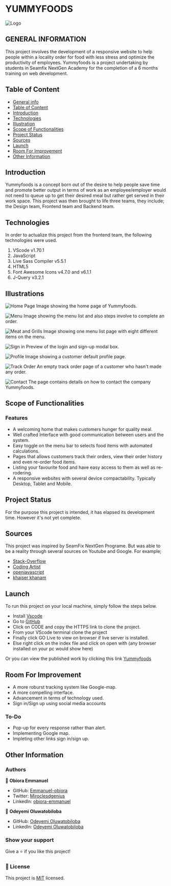 # YUMMYFOODS

![Logo](./web-content/img/users-profile/logo.png)

## GENERAL INFORMATION

This project involves the development of a responsive website to help people within a locality order for food with less stress and optimize the productivity of employees. Yummyfoods is a project undertaking by students in Seamfix NextGen Academy for the completion of a 6 months training on web development.

## Table of Content

* [General info](#general-information)
* [Table of Content](#table-of-content)
* [Introduction](#introduction)
* [Technologies](#technologies)
* [Illustration](#illustrations)
* [Scope of Functionalities](#scope-of-functionalities)
* [Project Status](#project-status)
* [Sources](#sources)
* [Launch](#launch)
* [Room For Improvement](#room-for-improvement)
* [Other Information](#other-information)

## Introduction

Yummyfoods is a concept born out of the desire to help people save time and promote better output in terms of work as an employee/employer would not need to queue up to get their desired meal but rather get served in their work space. This project was then brought to life three teams, they include; the Design team, Frontend team and  Backend team.  

## Technologies

In order to actualize this project from the frontend team, the following technologies were used.

1. VScode v1.70.1
2. JavaScript
3. Live Sass Compiler v5.5.1
4. HTML5
5. Font Awesome Icons v4.7.0 and v6.1.1
6. J-Query v3.2.1

## Illustrations

![Home Page](./web-content/img/illustrations/home.png)
Image showing the home page of Yummyfoods.

![Menu](./web-content/img/illustrations/menu-list.png)
Image showing the menu list and also steps involve to complete an order.

![Meat and Grills](./web-content/img/illustrations/meat-and-grill.png)
Image showing one menu list page with eight different items on the menu.

![Sign in](./web-content/img/illustrations/sign-in.png)
Preview of the login and sign-up modal box.

![Profile](./web-content/img/illustrations/profile.png)
Image showing a customer default profile page.

![Track Order](./web-content/img/illustrations/track.png)
An empty track order page of a customer who hasn't made any order.

![Contact](./web-content/img/illustrations/contact.png)
The page contains details on how to contact the company Yummyfoods.

## Scope of Functionalities

### Features

* A welcoming home that makes customers hunger for quality meal.
* Well crafted Interface with good communication between users and the system.
* Easy toggle on the menu bar to selects food items with automated calculations.
* Pages that allows customers track their orders, view their order history and even re-order food items.
* Listing your favourite food and have easy access to them as well as re-rodering.
* A responsive websites with several device compactability. Typically Desktop, Tablet and Mobile.

## Project Status

For the purpose this project is intended, it has elapsed its development time. However it's not yet complete.

## Sources

This project was inspired by SeamFix NextGen Programe. But was able to be a reality through several sources on Youtube and Google. For example;

* [Stack-Overflow](https://stackoverflow.com)
* [Coding Artist](https://stackoverflow.com)
* [openjavascript](https://www.youtube.com/watch?v=TTf0mMl0Sc4)
* [khaiser khanam](https://www.youtube.com/watch?v=m_vL25vzpiE)

## Launch

To run this project on your local machine, simply follow the steps below.

* Install [Vscode](https://code.visualstudio.com/)
* Go to [GitHub](https://github.com/Emmanuel-obiora/Yummy-foods)
* Click on CODE and copy the HTTPS link to clone the project.
* From your VScode terminal clone the project
* Finally click GO Live to view on browser if live server is installed.
* Else right click on the index file and click on open with (any browser installed on your pc would show here)

Or you can view the published work by clicking this link [Yummyfoods](https://yummyfoods.com)

## Room For Improvement

* A more roburst tracking system like Google-map.
* A more compelling interface.
* Advancement in terms of technology used.
* Sign in/Sign up using social media accounts

### To-Do

* Pop-up for every response rather than alert.
* Implementing Google map.
* Impleting other links sign in/sign up.

## Other Information

### Authors

👤 **Obiora Emmanuel**

* GitHub: [Emmanuel-obiora](https://github.com/Emmanuel-obiora)
* Twitter: [Miroclesdgenius](https://twitter.com/Miroclesdgenius)
* LinkedIn: [obiora-emmanuel](https://www.linkedin.com/in/obiora-emmanuel-b4935616a/)

👤 **Odeyemi Oluwatobiloba**

* GitHub: [Odeyemi Oluwatobiloba](https://github.com/Odeyemitobi)
* LinkedIn: [Odeyemi Oluwatobiloba](https://www.linkedin.com/in/Odeyemi-Oluwatobiloba/)

### Show your support

Give a ⭐️ if you like this project!

### 📝 License

This project is [MIT](https://docs.github.com/en/github/creating-cloning-and-archiving-repositories/licensing-a-repository) licensed.

